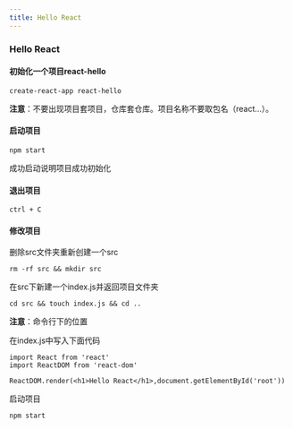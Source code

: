 ```yaml
---
title: Hello React
---
```


### Hello React

#### 初始化一个项目react-hello

```
create-react-app react-hello
```

**注意**：不要出现项目套项目，仓库套仓库。项目名称不要取包名（react...）。

#### 启动项目

```
npm start
```
成功启动说明项目成功初始化

#### 退出项目

```
ctrl + C
```
#### 修改项目

删除src文件夹重新创建一个src

```
rm -rf src && mkdir src
```

在src下新建一个index.js并返回项目文件夹

```
cd src && touch index.js && cd ..
```

**注意**：命令行下的位置


在index.js中写入下面代码

```
import React from 'react'
import ReactDOM from 'react-dom'

ReactDOM.render(<h1>Hello React</h1>,document.getElementById('root'))
```

启动项目

```
npm start
```
